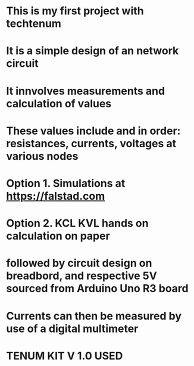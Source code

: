 # This is my first project with techtenum

# It is a simple design of an network circuit

# It innvolves measurements and calculation of values

# These values include and in order: resistances, currents, voltages at various nodes

# Option 1. Simulations at https://falstad.com

# Option 2. KCL KVL hands on calculation on paper

# followed by circuit design on breadbord, and respective 5V sourced from Arduino Uno R3 board

# Currents can then be measured by use of a digital multimeter

# TENUM KIT V 1.0 USED
